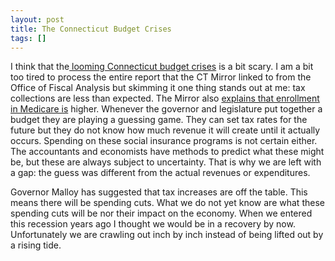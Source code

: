 ```yaml
---
layout: post
title: The Connecticut Budget Crises
tags: []
---
```

I think that the<a href="http://ctmirror.org/story/18217/ct-projected-deficit"> looming Connecticut budget crises</a> is a bit scary. I am a bit too tired to process the entire report that the CT Mirror linked to from the Office of Fiscal Analysis but skimming it one thing stands out at me: tax collections are less than expected. The Mirror also <a href="http://ctmirror.org/story/18201/malloys-budget-chief-confirms-365m-deficit-testimony-legislature">explains that enrollment in Medicare is</a> higher. Whenever the governor and legislature put together a budget they are playing a guessing game. They can set tax rates for the future but they do not know how much revenue it will create until it actually occurs. Spending on these social insurance programs is not certain either. The accountants and economists have methods to predict what these might be, but these are always subject to uncertainty. That is why we are left with a gap: the guess was different from the actual revenues or expenditures.

Governor Malloy has suggested that tax increases are off the table. This means there will be spending cuts. What we do not yet know are what these spending cuts will be nor their impact on the economy. When we entered this recession years ago I thought we would be in a recovery by now. Unfortunately we are crawling out inch by inch instead of being lifted out by a rising tide.
